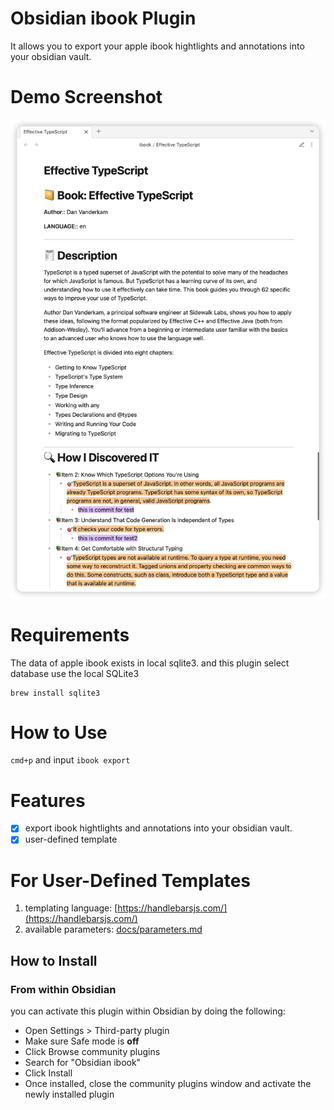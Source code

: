 # Obsidian ibook Plugin

It allows you to export your apple ibook hightlights and annotations into your obsidian vault.

# Demo Screenshot

![](docs/images/screenshot.png)
# Requirements

The data of apple ibook exists in local sqlite3. and this plugin select database use the local SQLite3

```shell
brew install sqlite3
```

# How to Use

`cmd+p` and input `ibook export`

# Features

- [x] export ibook hightlights and annotations into your obsidian vault.
- [x] user-defined template

# For User-Defined Templates

1. templating language: [https://handlebarsjs.com/](https://handlebarsjs.com/)
2. available parameters: [docs/parameters.md](docs/parameters.md)

## How to Install

### From within Obsidian

you can activate this plugin within Obsidian by doing the following:

- Open Settings > Third-party plugin
- Make sure Safe mode is **off**
- Click Browse community plugins
- Search for "Obsidian ibook"
- Click Install
- Once installed, close the community plugins window and activate the newly installed plugin
